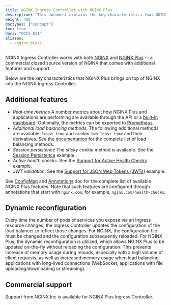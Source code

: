 ```yaml
---
title: NGINX Ingress Controller with NGINX Plus
description: "This document explains the key characteristics that NGINX Plus brings on top of NGINX into the NGINX Ingress Controller."
weight: 400
doctypes: ["concept"]
toc: true
docs: "DOCS-611"
aliases:
  - /nginx-plus/
---
```



NGINX Ingress Controller works with both [NGINX](https://nginx.org/) and [NGINX Plus](https://www.nginx.com/products/nginx/) -- a commercial closed source version of NGINX that comes with additional features and support.

Below are the key characteristics that NGINX Plus brings on top of NGINX into the NGINX Ingress Controller.

## Additional features

* *Real-time metrics* A number metrics about how NGINX Plus and applications are performing are available through the API or a [built-in dashboard](https://docs.nginx.com/nginx-ingress-controller/logging-and-monitoring/status-page/). Optionally, the metrics can be exported to [Prometheus](https://docs.nginx.com/nginx-ingress-controller/logging-and-monitoring/prometheus/).
* *Additional load balancing methods*. The following additional methods are available: `least_time` and `random two least_time` and their derivatives. See the [documentation](https://nginx.org/en/docs/http/ngx_http_upstream_module.html) for the complete list of load balancing methods.
* *Session persistence* The *sticky cookie* method is available. See the [Session Persistence](https://github.com/nginxinc/kubernetes-ingress/tree/v2.2.2/examples/session-persistence) example.
* *Active health checks*. See the [Support for Active Health Checks](https://github.com/nginxinc/kubernetes-ingress/tree/v2.2.2/examples/health-checks) example.
* *JWT validation*. See the [Support for JSON Web Tokens (JWTs)](https://github.com/nginxinc/kubernetes-ingress/tree/v2.2.2/examples/jwt) example.

See [ConfigMap](https://docs.nginx.com/nginx-ingress-controller/configuration/global-configuration/configmap-resource/) and [Annotations](https://docs.nginx.com/nginx-ingress-controller/configuration/ingress-resources/advanced-configuration-with-annotations/) doc for the complete list of available NGINX Plus features. Note that such features are configured through annotations that start with `nginx.com`, for example, `nginx.com/health-checks`.

## Dynamic reconfiguration

Every time the number of pods of services you expose via an Ingress resource changes, the Ingress Controller updates the configuration of the load balancer to reflect those changes. For NGINX, the configuration file must be changed and the configuration subsequently reloaded. For NGINX Plus, the dynamic reconfiguration is utilized, which allows NGINX Plus to be updated on-the-fly without reloading the configuration. This prevents increase of memory usage during reloads, especially with a high volume of client requests, as well as increased memory usage when load balancing applications with long-lived connections (WebSocket, applications with file uploading/downloading or streaming).

## Commercial support

Support from NGINX Inc is available for NGINX Plus Ingress Controller.
